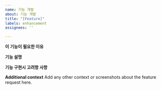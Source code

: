 ```yaml
---
name: 기능 개발
about: 기능 개발
title: "[Feature]"
labels: enhancement
assignees: ''

---
```


**이 기능이 필요한 이유**


**기능 설명**


**기능 구현시 고려항 사항**


**Additional context**
Add any other context or screenshots about the feature request here.
